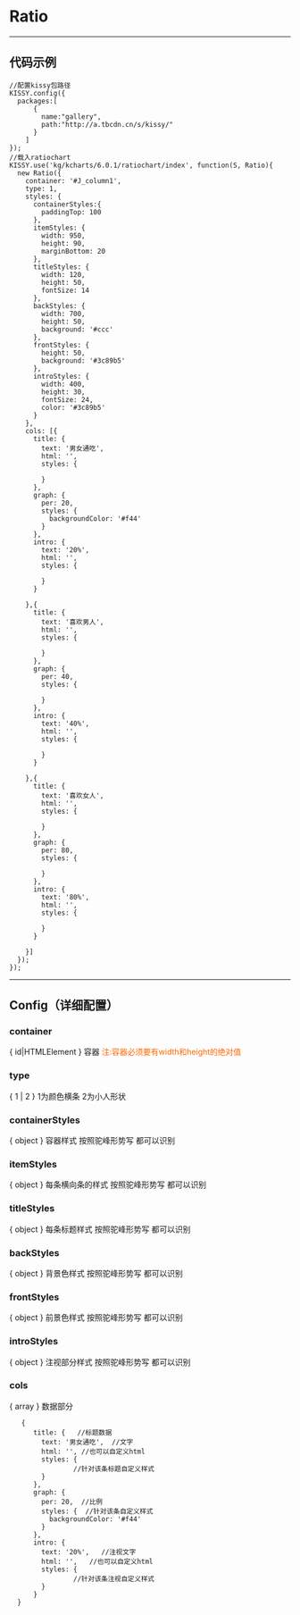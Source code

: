 # Ratio
---
代码示例
---
```
//配置kissy包路径
KISSY.config({
  packages:[
      {
        name:"gallery",
        path:"http://a.tbcdn.cn/s/kissy/"
      }
    ]
});
//载入ratiochart
KISSY.use('kg/kcharts/6.0.1/ratiochart/index', function(S, Ratio){
  new Ratio({
    container: '#J_column1',
    type: 1,
    styles: {
      containerStyles:{
        paddingTop: 100
      },
      itemStyles: {
        width: 950,
        height: 90,
        marginBottom: 20
      },
      titleStyles: {
        width: 120,
        height: 50,
        fontSize: 14
      },
      backStyles: {
        width: 700,
        height: 50,
        background: '#ccc'
      },
      frontStyles: {
        height: 50,
        background: '#3c89b5'
      },
      introStyles: {
        width: 400,
        height: 30,
        fontSize: 24,
        color: '#3c89b5'
      }
    },
    cols: [{
      title: {
        text: '男女通吃',
        html: '',
        styles: {

        }
      },
      graph: {
        per: 20,
        styles: {
          backgroundColor: '#f44'
        }
      },
      intro: {
        text: '20%',
        html: '',
        styles: {
          
        }
      }
      
    },{
      title: {
        text: '喜欢男人',
        html: '',
        styles: {

        }
      },
      graph: {
        per: 40,
        styles: {

        }
      },
      intro: {
        text: '40%',
        html: '',
        styles: {

        }
      }
      
    },{
      title: {
        text: '喜欢女人',
        html: '',
        styles: {

        }
      },
      graph: {
        per: 80,
        styles: {

        }
      },
      intro: {
        text: '80%',
        html: '',
        styles: {

        }
      }
      
    }]
  });
});
```

---
Config（详细配置）
---
### container  

{ id|HTMLElement } 容器 <span style='color:#f60'>注:容器必须要有width和height的绝对值</span>

### type

{ 1 | 2 } 1为颜色横条  2为小人形状

### containerStyles 

{ object } 容器样式 按照驼峰形势写 都可以识别

### itemStyles 

{ object } 每条横向条的样式 按照驼峰形势写 都可以识别

### titleStyles 

{ object } 每条标题样式 按照驼峰形势写 都可以识别

### backStyles

{ object } 背景色样式 按照驼峰形势写 都可以识别

### frontStyles

{ object } 前景色样式 按照驼峰形势写 都可以识别

### introStyles

{ object } 注视部分样式 按照驼峰形势写 都可以识别

### cols

{ array } 数据部分
```
   {
      title: {   //标题数据
        text: '男女通吃',  //文字
        html: '', //也可以自定义html
        styles: {
                //针对该条标题自定义样式
        }
      },
      graph: {
        per: 20,  //比例
        styles: {  //针对该条自定义样式
          backgroundColor: '#f44'   
        }
      },
      intro: {
        text: '20%',   //注视文字
        html: '',   //也可以自定义html
        styles: {
                //针对该条注视自定义样式 
        }
      }
  } 
```
